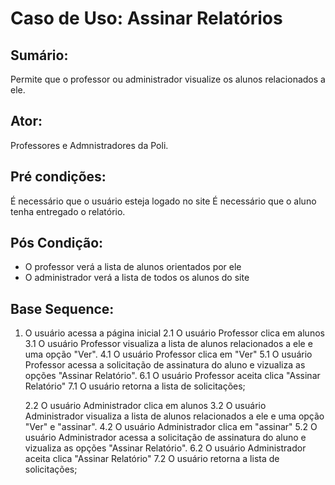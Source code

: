 # Caso de Uso: Assinar Relatórios

## Sumário: 
Permite que o professor ou administrador visualize os alunos relacionados a ele.

## Ator:
Professores e Admnistradores da Poli.

## Pré condições:
É necessário que o usuário esteja logado no site
É necessário que o aluno tenha entregado o relatório.

## Pós Condição:
* O professor verá a lista de alunos orientados por ele
* O administrador verá a lista de todos os alunos do site

## Base Sequence:
1. O usuário acessa a página inicial
    2.1 O usuário Professor clica em alunos
    3.1 O usuário Professor visualiza a lista de alunos relacionados a ele e uma opção "Ver".
    4.1 O usuário Professor clica em "Ver"
    5.1 O usuário Professor acessa a solicitação de assinatura do aluno e vizualiza as opções "Assinar Relatório".
    6.1 O usuário Professor aceita clica "Assinar Relatório"
    7.1 O usuário retorna a lista de solicitações;
    
    2.2 O usuário Administrador clica em alunos
    3.2 O usuário Administrador visualiza a lista de alunos relacionados a ele e uma opção "Ver" e "assinar".
    4.2 O usuário Administrador clica em "assinar"
    5.2 O usuário Administrador acessa a solicitação de assinatura do aluno e vizualiza as opções "Assinar Relatório".
    6.2 O usuário Administrador aceita clica "Assinar Relatório"
    7.2 O usuário retorna a lista de solicitações;